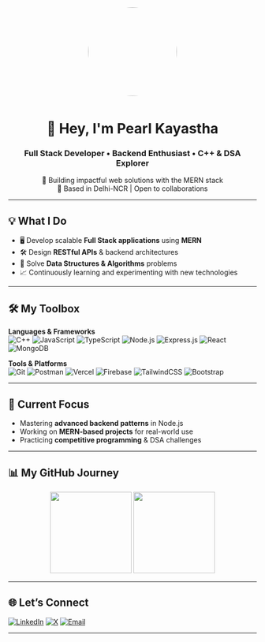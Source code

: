 <!-- HERO SECTION -->
<div align="center">
  <img src="file:///Users/pearlkayastha/Downloads/WhatsApp%20Image%202025-08-05%20at%2012.56.11.jpeg" width="180" style="border-radius: 50%; margin-bottom: 10px;" />
  <h1>👋 Hey, I'm Pearl Kayastha</h1>
  <h3>Full Stack Developer • Backend Enthusiast • C++ & DSA Explorer</h3>
  <p>
    🚀 Building impactful web solutions with the MERN stack <br/>
    📍 Based in Delhi-NCR | Open to collaborations
  </p>
</div>

---

## 💡 What I Do
- 🖥️ Develop scalable **Full Stack applications** using **MERN**
- 🛠️ Design **RESTful APIs** & backend architectures
- 🧩 Solve **Data Structures & Algorithms** problems
- 📈 Continuously learning and experimenting with new technologies

---

## 🛠 My Toolbox
**Languages & Frameworks**  
![C++](https://img.shields.io/badge/C++-00599C?logo=cplusplus&logoColor=white)
![JavaScript](https://img.shields.io/badge/JavaScript-F7DF1E?logo=javascript&logoColor=black)
![TypeScript](https://img.shields.io/badge/TypeScript-3178C6?logo=typescript&logoColor=white)
![Node.js](https://img.shields.io/badge/Node.js-43853D?logo=node.js&logoColor=white)
![Express.js](https://img.shields.io/badge/Express.js-000000?logo=express&logoColor=white)
![React](https://img.shields.io/badge/React-20232A?logo=react&logoColor=61DAFB)
![MongoDB](https://img.shields.io/badge/MongoDB-4EA94B?logo=mongodb&logoColor=white)

**Tools & Platforms**  
![Git](https://img.shields.io/badge/Git-F05032?logo=git&logoColor=white)
![Postman](https://img.shields.io/badge/Postman-FF6C37?logo=postman&logoColor=white)
![Vercel](https://img.shields.io/badge/Vercel-000000?logo=vercel&logoColor=white)
![Firebase](https://img.shields.io/badge/Firebase-FFCA28?logo=firebase&logoColor=black)
![TailwindCSS](https://img.shields.io/badge/TailwindCSS-06B6D4?logo=tailwindcss&logoColor=white)
![Bootstrap](https://img.shields.io/badge/Bootstrap-563D7C?logo=bootstrap&logoColor=white)

---

## 📌 Current Focus
- Mastering **advanced backend patterns** in Node.js
- Working on **MERN-based projects** for real-world use
- Practicing **competitive programming** & DSA challenges

---

## 📊 My GitHub Journey
<p align="center">
  <img src="https://github-readme-stats.vercel.app/api?username=pearlkayastha1512&show_icons=true&theme=radical&hide_border=true" height="165px"/>
  <img src="https://github-readme-streak-stats.herokuapp.com?user=pearlkayastha1512&theme=radical&hide_border=true" height="165px"/>
</p>

---

## 🌐 Let’s Connect
[![LinkedIn](https://img.shields.io/badge/LinkedIn-%230077B5.svg?logo=linkedin&logoColor=white)](https://linkedin.com/in/pearl-kayastha-634368304)
[![X](https://img.shields.io/badge/X-black.svg?logo=x&logoColor=white)](https://x.com/pearlkayastha)
[![Email](https://img.shields.io/badge/Email-D14836?logo=gmail&logoColor=white)](mailto:pearl.gkp@gmail.com)

---
